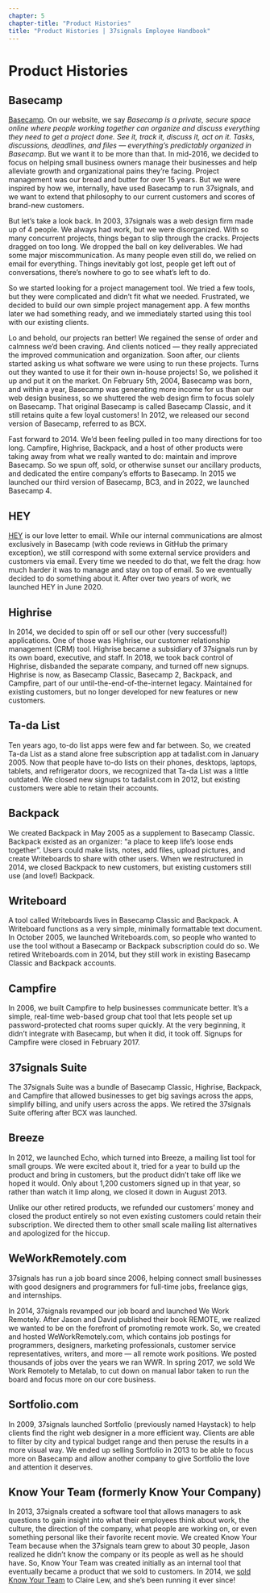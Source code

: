 ```yaml
---
chapter: 5
chapter-title: "Product Histories"
title: "Product Histories | 37signals Employee Handbook"
---
```


# Product Histories

## Basecamp

[Basecamp](http://basecamp.com/). On our website, we say _Basecamp is a private, secure space online where people working together can organize and discuss everything they need to get a project done. See it, track it, discuss it, act on it. Tasks, discussions, deadlines, and files — everything’s predictably organized in Basecamp_. But we want it to be more than that. In mid-2016, we decided to focus on helping small business owners manage their businesses and help alleviate growth and organizational pains they’re facing. Project management was our bread and butter for over 15 years. But we were inspired by how we, internally, have used Basecamp to run 37signals, and we want to extend that philosophy to our current customers and scores of brand-new customers.

But let’s take a look back. In 2003, 37signals was a web design firm made up of 4 people. We always had work, but we were disorganized. With so many concurrent projects, things began to slip through the cracks. Projects dragged on too long. We dropped the ball on key deliverables. We had some major miscommunication. As many people even still do, we relied on email for everything. Things inevitably got lost, people get left out of conversations, there’s nowhere to go to see what’s left to do.

So we started looking for a project management tool. We tried a few tools, but they were complicated and didn’t fit what we needed. Frustrated, we decided to build our own simple project management app. A few months later we had something ready, and we immediately started using this tool with our existing clients.

Lo and behold, our projects ran better! We regained the sense of order and calmness we’d been craving. And clients noticed — they really appreciated the improved communication and organization. Soon after, our clients started asking us what software we were using to run these projects. Turns out they wanted to use it for their own in-house projects! So, we polished it up and put it on the market. On February 5th, 2004, Basecamp was born, and within a year, Basecamp was generating more income for us than our web design business, so we shuttered the web design firm to focus solely on Basecamp. That original Basecamp is called Basecamp Classic, and it still retains quite a few loyal customers! In 2012, we released our second version of Basecamp, referred to as BCX.

Fast forward to 2014. We’d been feeling pulled in too many directions for too long. Campfire, Highrise, Backpack, and a host of other products were taking away from what we really wanted to do: maintain and improve Basecamp. So we spun off, sold, or otherwise sunset our ancillary products, and dedicated the entire company’s efforts to Basecamp. In 2015 we launched our third version of Basecamp, BC3, and in 2022, we launched Basecamp 4.

## HEY

[HEY](http://hey.com/) is our love letter to email. While our internal communications are almost exclusively in Basecamp (with code reviews in GitHub the primary exception), we still correspond with some external service providers and customers via email. Every time we needed to do that, we felt the drag: how much harder it was to manage and stay on top of email. So we eventually decided to do something about it. After over two years of work, we launched HEY in June 2020.

## Highrise

In 2014, we decided to spin off or sell our other (very successful!) applications. One of those was Highrise, our customer relationship management (CRM) tool. Highrise became a subsidiary of 37signals run by its own board, executive, and staff. In 2018, we took back control of Highrise, disbanded the separate company, and turned off new signups. Highrise is now, as Basecamp Classic, Basecamp 2, Backpack, and Campfire, part of our until-the-end-of-the-internet legacy. Maintained for existing customers, but no longer developed for new features or new customers.

## Ta-da List

Ten years ago, to-do list apps were few and far between. So, we created Ta-da List as a stand alone free subscription app at tadalist.com in January 2005. Now that people have to-do lists on their phones, desktops, laptops, tablets, and refrigerator doors, we recognized that Ta-da List was a little outdated. We closed new signups to tadalist.com in 2012, but existing customers were able to retain their accounts.

## Backpack

We created Backpack in May 2005 as a supplement to Basecamp Classic. Backpack existed as an organizer: “a place to keep life’s loose ends together”. Users could make lists, notes, add files, upload pictures, and create Writeboards to share with other users. When we restructured in 2014, we closed Backpack to new customers, but existing customers still use (and love!) Backpack.

## Writeboard

A tool called Writeboards lives in Basecamp Classic and Backpack. A Writeboard functions as a very simple, minimally formattable text document. In October 2005, we launched Writeboards.com, so people who wanted to use the tool without a Basecamp or Backpack subscription could do so. We retired Writeboards.com in 2014, but they still work in existing Basecamp Classic and Backpack accounts.

## Campfire

In 2006, we built Campfire to help businesses communicate better. It’s a simple, real-time web-based group chat tool that lets people set up password-protected chat rooms super quickly. At the very beginning, it didn’t integrate with Basecamp, but when it did, it took off. Signups for Campfire were closed in February 2017.

## 37signals Suite

The 37signals Suite was a bundle of Basecamp Classic, Highrise, Backpack, and Campfire that allowed businesses to get big savings across the apps, simplify billing, and unify users across the apps. We retired the 37signals Suite offering after BCX was launched.

## Breeze

In 2012, we launched Echo, which turned into Breeze, a mailing list tool for small groups. We were excited about it, tried for a year to build up the product and bring in customers, but the product didn’t take off like we hoped it would. Only about 1,200 customers signed up in that year, so rather than watch it limp along, we closed it down in August 2013.

Unlike our other retired products, we refunded our customers’ money and closed the product entirely so not even existing customers could retain their subscription. We directed them to other small scale mailing list alternatives and apologized for the hiccup.

## WeWorkRemotely.com

37signals has run a job board since 2006, helping connect small businesses with good designers and programmers for full-time jobs, freelance gigs, and internships.

In 2014, 37signals revamped our job board and launched We Work Remotely. After Jason and David published their book REMOTE, we realized we wanted to be on the forefront of promoting remote work. So, we created and hosted WeWorkRemotely.com, which contains job postings for programmers, designers, marketing professionals, customer service representatives, writers, and more — all remote work positions. We posted thousands of jobs over the years we ran WWR. In spring 2017, we sold We Work Remotely to Metalab, to cut down on manual labor taken to run the board and focus more on our core business.

## Sortfolio.com

In 2009, 37signals launched Sortfolio (previously named Haystack) to help clients find the right web designer in a more efficient way. Clients are able to filter by city and typical budget range and then peruse the results in a more visual way. We ended up selling Sortfolio in 2013 to be able to focus more on Basecamp and allow another company to give Sortfolio the love and attention it deserves.

## Know Your Team (formerly Know Your Company)

In 2013, 37signals created a software tool that allows managers to ask questions to gain insight into what their employees think about work, the culture, the direction of the company, what people are working on, or even something personal like their favorite recent movie. We created Know Your Team because when the 37signals team grew to about 30 people, Jason realized he didn’t know the company or its people as well as he should have. So, Know Your Team was created initially as an internal tool that eventually became a product that we sold to customers. In 2014, we [sold Know Your Team](https://knowyourteam.com/m/story) to Claire Lew, and she’s been running it ever since!
